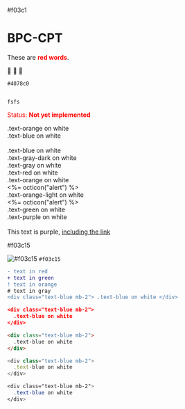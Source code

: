 #f03c1
# BPC-CPT

These are <b style='color:red'>red words</b>.

&#x1F34E;
&#x1F34F;
&#x1F4D8;

```
#4078c0


fsfs
```

<font color="red">Status: **Not yet implemented**</font>

<div class="text-orange mb-2">
  .text-orange on white
</div>

<div class="text-blue mb-2"> .text-blue on white </div>

<br/>
<div class="text-blue mb-2">
  .text-blue on white
</div>
<div class="text-gray-dark mb-2">
  .text-gray-dark on white
</div>
<div class="text-gray mb-2">
  .text-gray on white
</div>
<div class="text-red mb-2">
  .text-red on white
</div>
<div class="text-orange mb-2">
  .text-orange on white
</div>
<span class="float-left text-red tooltipped tooltipped-n" aria-label="Does not meet accessibility standards"><%= octicon("alert") %></span>
<div class="text-orange-light mb-2">
  .text-orange-light on white
</div>
<span class="float-left text-red tooltipped tooltipped-n" aria-label="Does not meet accessibility standards"><%= octicon("alert") %></span>
<div class="text-green mb-2 ml-4">
  .text-green on white
</div>
<div class="text-purple mb-2">
  .text-purple on white
</div>
<br/>

<div class="text-purple">
  This text is purple, <a href="#" class="text-inherit">including the link</a>
</div>

#f03c15

![#f03c15](https://placehold.it/15/f03c15/000000?text=+) `#f03c15`


```diff
- text in red
+ text in green
! text in orange
# text in gray
<div class="text-blue mb-2"> .text-blue on white </div>
```

```json
<div class="text-blue mb-2">
  .text-blue on white
</div>
```

```html
<div class="text-blue mb-2">
  .text-blue on white
</div>
```
```js
<div class="text-blue mb-2">
  .text-blue on white
</div>
```
```css
<div class="text-blue mb-2">
  .text-blue on white
</div>
```
